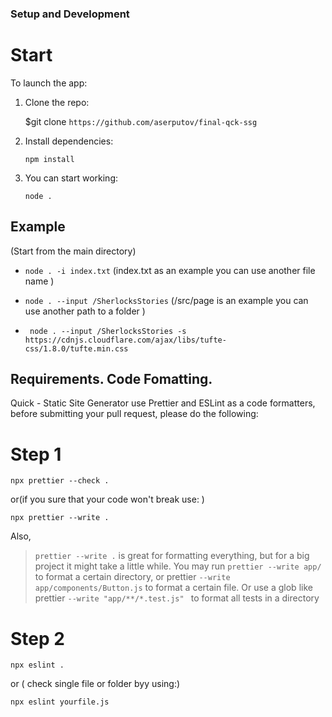 ### Setup and Development

# Start

To launch the app:

1. Clone the repo:

   $git clone `https://github.com/aserputov/final-qck-ssg`

2. Install dependencies:

   `npm install`

3. You can start working:

   `node . `

## Example

(Start from the main directory)

- `node . -i index.txt` (index.txt as an example you can use another file name )

- `node . --input /SherlocksStories` (/src/page is an example you can use another path to a folder )

- ` node . --input /SherlocksStories -s https://cdnjs.cloudflare.com/ajax/libs/tufte-css/1.8.0/tufte.min.css`

## Requirements. Code Fomatting.

Quick - Static Site Generator use Prettier and ESLint as a code formatters, before submitting your pull request, please do the following:

# Step 1

`npx prettier --check .`

or(if you sure that your code won't break use: )

`npx prettier --write .`

Also,

> `prettier --write .` is great for formatting everything, but for a big project it might take a little while. You may run `prettier --write app/` to format a certain directory, or prettier `--write app/components/Button.js` to format a certain file. Or use a glob like prettier `--write "app/**/*.test.js" ` to format all tests in a directory

# Step 2

`npx eslint . `

or ( check single file or folder byy using:)

`npx eslint yourfile.js`
